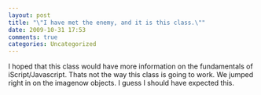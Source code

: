 ```yaml
---
layout: post
title: "\"I have met the enemy, and it is this class.\""
date: 2009-10-31 17:53
comments: true
categories: Uncategorized
---
```

I hoped that this class would have more information on the fundamentals of iScript/Javascript. Thats not the way this class is going to work. We jumped right in on the imagenow objects. I guess I should have expected this.
